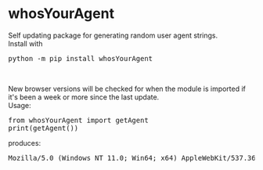 # whosYourAgent
Self updating package for generating random user agent strings.<br>
Install with<br>
<pre>python -m pip install whosYourAgent</pre><br>
New browser versions will be checked for when the module is imported if it's been a week or more since the last update.<br>
Usage:
<pre>
from whosYourAgent import getAgent
print(getAgent())
</pre>
produces:
<pre>
Mozilla/5.0 (Windows NT 11.0; Win64; x64) AppleWebKit/537.36 (KHTML, like Gecko) Chrome/108.0.5359.98 Safari/537.36 Vivaldi/5.6
</pre>

